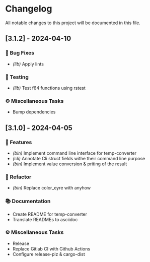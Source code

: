 # Changelog

All notable changes to this project will be documented in this file.

## [3.1.2] - 2024-04-10

### 🐛 Bug Fixes

- *(lib)* Apply lints

### 🧪 Testing

- *(lib)* Test f64 functions using rstest

### ⚙️ Miscellaneous Tasks

- Bump dependencies

<!-- generated by git-cliff -->
## [3.1.0] - 2024-04-05

### 🚀 Features

- *(bin)* Implement command line interface for temp-converter
- *(cli)* Annotate Cli struct fields withe their command line purpose
- *(bin)* Implement value conversion & priting of the result

### 🚜 Refactor

- *(bin)* Replace color_eyre with anyhow

### 📚 Documentation

- Create README for temp-converter
- Translate READMEs to asciidoc

### ⚙️ Miscellaneous Tasks

- Release
- Replace Gitlab CI with Github Actions
- Configure release-plz & cargo-dist

<!-- generated by git-cliff -->
